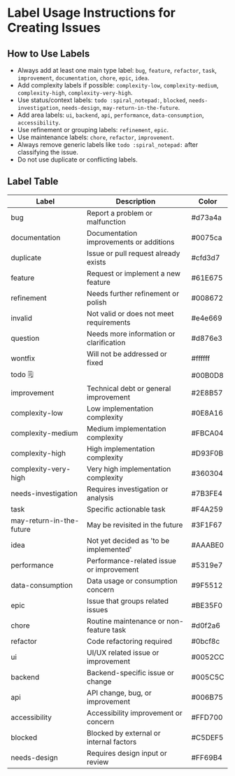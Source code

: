 # Label Usage Instructions for Creating Issues

## How to Use Labels

- Always add at least one main type label: `bug`, `feature`, `refactor`, `task`, `improvement`, `documentation`, `chore`, `epic`, `idea`.
- Add complexity labels if possible: `complexity-low`, `complexity-medium`, `complexity-high`, `complexity-very-high`.
- Use status/context labels: `todo :spiral_notepad:`, `blocked`, `needs-investigation`, `needs-design`, `may-return-in-the-future`.
- Add area labels: `ui`, `backend`, `api`, `performance`, `data-consumption`, `accessibility`.
- Use refinement or grouping labels: `refinement`, `epic`.
- Use maintenance labels: `chore`, `refactor`, `improvement`.
- Always remove generic labels like `todo :spiral_notepad:` after classifying the issue.
- Do not use duplicate or conflicting labels.

## Label Table

| Label                   | Description                                      | Color    |
|------------------------|--------------------------------------------------|----------|
| bug                    | Report a problem or malfunction                  | #d73a4a  |
| documentation          | Documentation improvements or additions          | #0075ca  |
| duplicate              | Issue or pull request already exists             | #cfd3d7  |
| feature                | Request or implement a new feature               | #61E675  |
| refinement             | Needs further refinement or polish               | #008672  |
| invalid                | Not valid or does not meet requirements          | #e4e669  |
| question               | Needs more information or clarification          | #d876e3  |
| wontfix                | Will not be addressed or fixed                   | #ffffff  |
| todo :spiral_notepad:  |                                                  | #00B0D8  |
| improvement            | Technical debt or general improvement            | #2E8B57  |
| complexity-low         | Low implementation complexity                    | #0E8A16  |
| complexity-medium      | Medium implementation complexity                 | #FBCA04  |
| complexity-high        | High implementation complexity                   | #D93F0B  |
| complexity-very-high   | Very high implementation complexity              | #360304  |
| needs-investigation    | Requires investigation or analysis               | #7B3FE4  |
| task                   | Specific actionable task                         | #F4A259  |
| may-return-in-the-future| May be revisited in the future                  | #3F1F67  |
| idea                   | Not yet decided as 'to be implemented'           | #AAABE0  |
| performance            | Performance-related issue or improvement         | #5319e7  |
| data-consumption       | Data usage or consumption concern                | #9F5512  |
| epic                   | Issue that groups related issues                 | #BE35F0  |
| chore                  | Routine maintenance or non-feature task          | #d0f2a6  |
| refactor               | Code refactoring required                        | #0bcf8c  |
| ui                     | UI/UX related issue or improvement               | #0052CC  |
| backend                | Backend-specific issue or change                 | #005C5C  |
| api                    | API change, bug, or improvement                  | #006B75  |
| accessibility          | Accessibility improvement or concern             | #FFD700  |
| blocked                | Blocked by external or internal factors          | #C5DEF5  |
| needs-design           | Requires design input or review                  | #FF69B4  |
